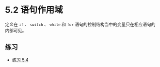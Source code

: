 # 5.2 语句作用域

定义在 `if` 、 `switch` 、 `while` 和 `for` 语句的控制结构当中的变量只在相应语句的内部可见。

## 练习

* [练习 5.4](../src/quiz_5.4.cpp)
